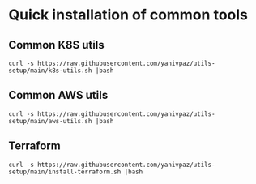 # Quick installation of common tools

## Common K8S utils 
```
curl -s https://raw.githubusercontent.com/yanivpaz/utils-setup/main/k8s-utils.sh |bash
```

## Common AWS utils 
```
curl -s https://raw.githubusercontent.com/yanivpaz/utils-setup/main/aws-utils.sh |bash
```


## Terraform 
```
curl -s https://raw.githubusercontent.com/yanivpaz/utils-setup/main/install-terraform.sh |bash
```

